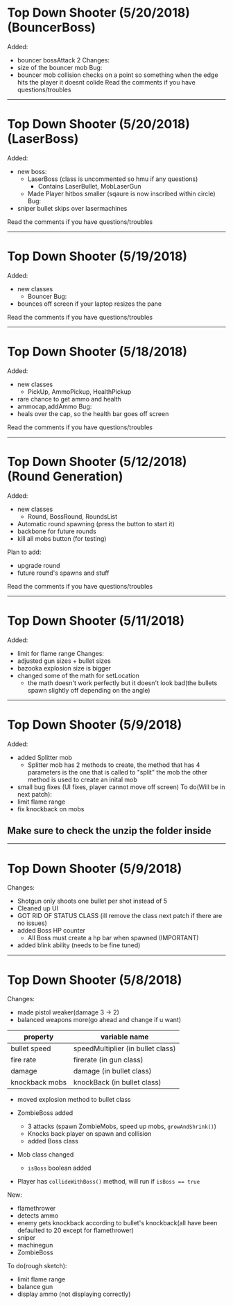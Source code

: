 # Top Down Shooter (5/20/2018) (BouncerBoss)
Added: 
- bouncer bossAttack 2
Changes:
- size of the bouncer mob
Bug: 
- bouncer mob collision checks on a point so something when the edge hits the player it doesnt colide
Read the comments if you have questions/troubles
********************************************************************************
# Top Down Shooter (5/20/2018) (LaserBoss)
Added: 
- new boss:
  - LaserBoss (class is uncommented so hmu if any questions)
    - Contains LaserBullet, MobLaserGun
  - Made Player hitbos smaller (sqaure is now inscribed within circle)
Bug: 
- sniper bullet skips over lasermachines

Read the comments if you have questions/troubles
********************************************************************************
# Top Down Shooter (5/19/2018) 
Added: 
- new classes
  - Bouncer
Bug: 
- bounces off screen if your laptop resizes the pane

Read the comments if you have questions/troubles
********************************************************************************
# Top Down Shooter (5/18/2018) 
Added: 
- new classes
  - PickUp, AmmoPickup, HealthPickup
- rare chance to get ammo and health
- ammocap,addAmmo
Bug: 
- heals over the cap, so the health bar goes off screen

Read the comments if you have questions/troubles
********************************************************************************
# Top Down Shooter (5/12/2018) (Round Generation)
Added: 
- new classes
  - Round, BossRound, RoundsList
- Automatic round spawning (press the button to start it)
- backbone for future rounds
- kill all mobs button (for testing)

Plan to add:
- upgrade round
- future round's spawns and stuff

Read the comments if you have questions/troubles
********************************************************************************

# Top Down Shooter (5/11/2018)
Added:
- limit for flame range
Changes:
- adjusted gun sizes + bullet sizes
- bazooka explosion size is bigger
- changed some of the math for setLocation
	- the math doesn't work perfectly but it doesn't look bad(the bullets spawn slightly off depending on the angle)
********************************************************************************

# Top Down Shooter (5/9/2018)
Added:
- added Splitter mob
  - Splitter mob has 2 methods to create, the method that has 4 parameters is the one that is called to "split" the mob the other method is used to create an inital mob
- small bug fixes (UI fixes, player cannot move off screen)
To do(Will be in next patch):
- limit flame range
- fix knockback on mobs

## Make sure to check the unzip the folder inside
********************************************************************************

# Top Down Shooter (5/9/2018)
Changes:
- Shotgun only shoots one bullet per shot instead of 5
- Cleaned up UI
- GOT RID OF STATUS CLASS (ill remove the class next patch if there are no issues)
- added Boss HP counter
  - All Boss must create a hp bar when spawned (IMPORTANT)
- added blink ability (needs to be fine tuned)
********************************************************************************

# Top Down Shooter (5/8/2018)
Changes:
- made pistol weaker(damage 3 -> 2)
- balanced weapons more(go ahead and change if u want)

property | variable name
--- | ---
bullet speed | speedMultiplier (in bullet class)
fire rate | firerate (in gun class)
damage | damage (in bullet class)
knockback mobs | knockBack (in bullet class)

- moved explosion method to bullet class

- ZombieBoss added
  - 3 attacks (spawn ZombieMobs, speed up mobs, ```growAndShrink()```)
  - Knocks back player on spawn and collision
  - added Boss class
- Mob class changed
  - ```isBoss``` boolean added
- Player has ```collideWithBoss()``` method, will run if ```isBoss == true```
  
New:
- flamethrower
- detects ammo
- enemy gets knockback according to bullet's knockback(all have been defaulted to 20 except for flamethrower)
- sniper
- machinegun
- ZombieBoss

To do(rough sketch):
- limit flame range
- balance gun
- display ammo (not displaying correctly)

